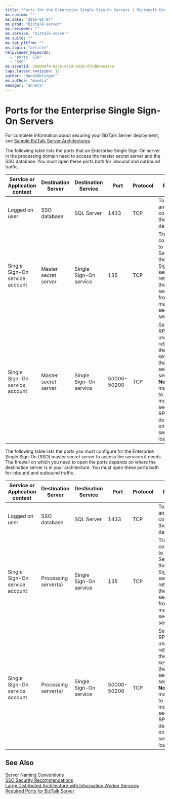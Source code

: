 ```yaml
---
title: "Ports for the Enterprise Single Sign-On Servers | Microsoft Docs"
ms.custom: ""
ms.date: "2016-01-07"
ms.prod: "biztalk-server"
ms.reviewer: ""
ms.service: "biztalk-server"
ms.suite: ""
ms.tgt_pltfrm: ""
ms.topic: "article"
helpviewer_keywords: 
  - "ports, SSO"
  - "SSO"
ms.assetid: 30eb99f9-02cb-43c9-b038-d7bd898e3a7a
caps.latest.revision: 12
author: "MandiOhlinger"
ms.author: "mandia"
manager: "anneta"
---
```

# Ports for the Enterprise Single Sign-On Servers
For complete information about securing your BizTalk Server deployment, see [Sample BizTalk Server Architectures](../core/sample-biztalk-server-architectures.md).  
  
 The following table lists the ports that an Enterprise Single Sign-On server in the processing domain need to access the master secret server and the SSO database. You must open these ports both for inbound and outbound traffic.  
  
|Service or Application context|Destination Server|Destination Service|Port|Protocol|Reason|  
|------------------------------------|------------------------|-------------------------|----------|--------------|------------|  
|Logged on user|SSO database|SQL Server|1433|TCP|To create and connect to the SSO database.|  
|Single Sign-On service account|Master secret server|Single Sign-On service|135|TCP|Transacted connection to SQL Server for the Single Sign-On service to retrieve the master secret key from the master secret server|  
|Single Sign-On service account|Master secret server|Single Sign-On service|50000-50200|TCP|Secondary RPC ports used to retrieve the secret key from the master secret server. **Note:**  You may need to open more secondary RPC ports depending on your server load.|  
  
 The following table lists the ports you must configure for the Enterprise Single Sign-On (SSO) master secret server to access the services it needs. The firewall on which you need to open the ports depends on where the destination server is in your architecture. You must open these ports both for inbound and outbound traffic.  
  
|Service or Application context|Destination Server|Destination Service|Port|Protocol|Reason|  
|------------------------------------|------------------------|-------------------------|----------|--------------|------------|  
|Logged on user|SSO database|SQL Server|1433|TCP|To create and connect to the SSO database.|  
|Single Sign-On service account|Processing server(s)|Single Sign-On service|135|TCP|Transacted connection to SQL Server for the Single Sign-On service to retrieve the master secret key from the master secret server|  
|Single Sign-On service account|Processing server(s)|Single Sign-On service|50000-50200|TCP|Secondary RPC ports used to retrieve the secret key from the master secret server. **Note:**  You may need to open more secondary RPC ports depending on your server load.|  
  
## See Also  
 [Server Naming Conventions](../core/server-naming-conventions.md)   
 [SSO Security Recommendations](../core/sso-security-recommendations.md)   
 [Large Distributed Architecture with Information Worker Services](../core/large-distributed-architecture-with-information-worker-services.md)   
 [Required Ports for BizTalk Server](../core/required-ports-for-biztalk-server.md)